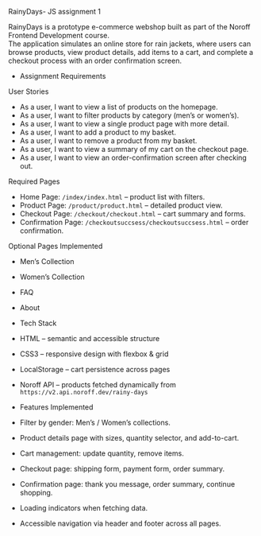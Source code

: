  RainyDays- JS assignment 1

RainyDays is a prototype e-commerce webshop built as part of the Noroff Frontend Development course.  
The application simulates an online store for rain jackets, where users can browse products, view product details, add items to a cart, and complete a checkout process with an order confirmation screen.  



- Assignment Requirements  

 User Stories  
- As a user, I want to view a list of products on the homepage.  
- As a user, I want to filter products by category (men’s or women’s).  
- As a user, I want to view a single product page with more detail.  
- As a user, I want to add a product to my basket.  
- As a user, I want to remove a product from my basket.  
- As a user, I want to view a summary of my cart on the checkout page.  
- As a user, I want to view an order-confirmation screen after checking out.  

 Required Pages  
- Home Page: `/index/index.html` – product list with filters.  
- Product Page: `/product/product.html` – detailed product view.  
- Checkout Page: `/checkout/checkout.html` – cart summary and forms.  
- Confirmation Page: `/checkoutsuccsess/checkoutsuccsess.html` – order confirmation.  

 Optional Pages Implemented  
- Men’s Collection  
- Women’s Collection  
- FAQ  
- About

- Tech Stack  
- HTML – semantic and accessible structure  
- CSS3 – responsive design with flexbox & grid  
- LocalStorage – cart persistence across pages  
- Noroff API – products fetched dynamically from `https://v2.api.noroff.dev/rainy-days`  

- Features Implemented  
- Filter by gender: Men’s / Women’s collections.  
- Product details page with sizes, quantity selector, and add-to-cart.  
- Cart management: update quantity, remove items.  
- Checkout page: shipping form, payment form, order summary.  
- Confirmation page: thank you message, order summary, continue shopping.  
- Loading indicators  when fetching data.  
- Accessible navigation via header and footer across all pages.  
